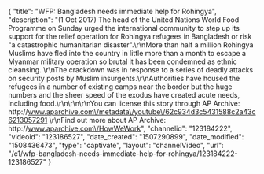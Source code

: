 {
    "title": "WFP: Bangladesh needs immediate help for Rohingya",
    "description": "(1 Oct 2017) The head of the United Nations World Food Programme on Sunday urged the international community to step up its support for the relief operation for Rohingya refugees in Bangladesh or risk \"a catastrophic humanitarian disaster\".\r\nMore than half a million Rohingya Muslims have fled into the country in little more than a month to escape a Myanmar military operation so brutal it has been condemned as ethnic cleansing. \r\nThe crackdown was in response to a series of deadly attacks on security posts by Muslim insurgents.\r\nAuthorities have housed the refugees in a number of existing camps near the border but the huge numbers and the sheer speed of the exodus have created acute needs, including food.\r\n\r\n\r\nYou can license this story through AP Archive: http:\/\/www.aparchive.com\/metadata\/youtube\/62c934d3c5431588c2a43c6213057291 \r\nFind out more about AP Archive: http:\/\/www.aparchive.com\/HowWeWork",
    "channelid": "123184222",
    "videoid": "123186527",
    "date_created": "1507290899",
    "date_modified": "1508436473",
    "type": "captivate",
    "layout": "channelVideo",
    "url": "\/c1\/wfp-bangladesh-needs-immediate-help-for-rohingya\/123184222-123186527"
}